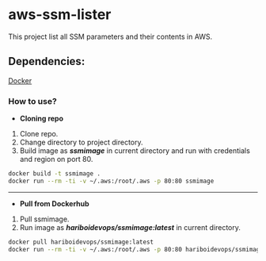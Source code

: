 # aws-ssm-lister

This project list all SSM parameters and their contents in AWS.

## Dependencies:
[Docker](https://docs.docker.com/get-docker/)

### How to use?

- **Cloning repo**

1. Clone repo.
2. Change directory to project directory.
3. Build image as **_ssmimage_** in current directory and run with credentials and region on port 80.

``` bash
docker build -t ssmimage .
docker run --rm -ti -v ~/.aws:/root/.aws -p 80:80 ssmimage
```

-----------------------------------------------------------------------------------------------------

- **Pull from Dockerhub**

1. Pull ssmimage.
2. Run image as **_hariboidevops/ssmimage:latest_** in current directory.

``` bash
docker pull hariboidevops/ssmimage:latest
docker run --rm -ti -v ~/.aws:/root/.aws -p 80:80 hariboidevops/ssmimage:latest
```
